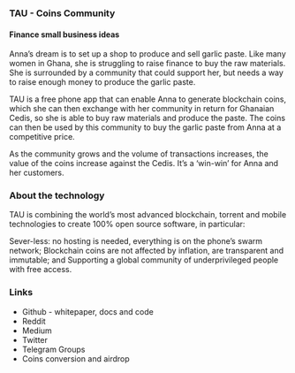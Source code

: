 ### TAU - Coins Community
#### Finance small business ideas
Anna’s dream is to set up a shop to produce and sell garlic paste. Like many women in Ghana, she is struggling to raise finance to buy the raw materials. She is surrounded by a community that could support her, but needs a way to raise enough money to produce the garlic paste.

TAU is a free phone app that can enable Anna to generate blockchain coins, which she can then exchange with her community in return for Ghanaian Cedis, so she is able to buy raw materials and produce the paste. The coins can then be used by this community to buy the garlic paste from Anna at a competitive price.

As the community grows and the volume of transactions increases, the value of the coins increase against the Cedis. It’s a ‘win-win’ for Anna and her customers.

### About the technology

TAU is combining the world’s most advanced blockchain, torrent and mobile technologies to create 100% open source software, in particular:

Sever-less: no hosting is needed, everything is on the phone’s swarm network;
Blockchain coins are not affected by inflation, are transparent and immutable; and
Supporting a global community of underprivileged people with free access.

### Links
* Github - whitepaper, docs and code
* Reddit
* Medium
* Twitter
* Telegram Groups
* Coins conversion and airdrop
